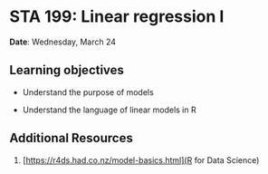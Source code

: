 # STA 199: Linear regression I

**Date**: Wednesday, March 24<br>

## Learning objectives

- Understand the purpose of models

- Understand the language of linear models in R
  
## Additional Resources

1. [https://r4ds.had.co.nz/model-basics.html](R for Data Science)